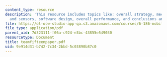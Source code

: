 ```yaml
---
content_type: resource
description: 'This resource includes topics like: overall strategy, mechanical design
  and sensors, software design, overall performance, and conclusions and suggestions.'
file: https://ol-ocw-studio-app-qa.s3.amazonaws.com/courses/6-186-mobile-autonomous-systems-laboratory-january-iap-2005/9e914d31b7427c342bbd5c03890b87c0_teamfifteenpaper.pdf
file_type: application/pdf
parent_uid: 7d323111-f06a-c924-e3bc-43855e549030
resourcetype: Document
title: teamfifteenpaper.pdf
uid: 9e914d31-b742-7c34-2bbd-5c03890b87c0
---
```

